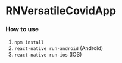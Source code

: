 # RNVersatileCovidApp 
### How to use
1. `npm install`
2. `react-native run-android` (Android)
3. `react-native run-ios` (IOS)
